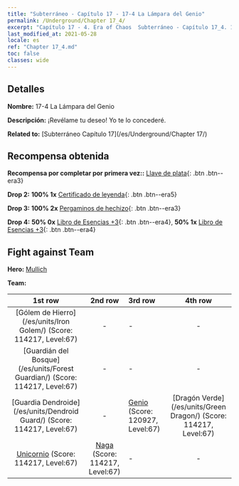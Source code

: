 ```yaml
---
title: "Subterráneo - Capítulo 17 - 17-4 La Lámpara del Genio"
permalink: /Underground/Chapter 17_4/
excerpt: "Capítulo 17 - 4. Era of Chaos  Subterráneo - Capítulo 17_4. 17-4 La Lámpara del Genio"
last_modified_at: 2021-05-28
locale: es
ref: "Chapter 17_4.md"
toc: false
classes: wide
---
```


## Detalles

 **Nombre:** 17-4 La Lámpara del Genio

 **Descripción:** ¡Revélame tu deseo! Yo te lo concederé.

 **Related to:** [Subterráneo Capítulo 17](/es/Underground/Chapter 17/)

## Recompensa obtenida

 **Recompensa por completar por primera vez::** [Llave de plata](/ItemsES/con_693/){: .btn .btn--era3}

 **Drop 2:** **100% 1x** [Certificado de leyenda](/ItemsES/mat_67/){: .btn .btn--era5}

 **Drop 3:** **100% 2x** [Pergaminos de hechizo](/ItemsES/con_694/){: .btn .btn--era3}

 **Drop 4:** **50% 0x** [Libro de Esencias +3](/ItemsES/mat_60/){: .btn .btn--era4}, **50% 1x** [Libro de Esencias +3](/ItemsES/mat_60/){: .btn .btn--era4}


## Fight against Team
 **Hero:** [Mullich](/es/heroes/Mullich/)

 **Team:**


  | 1st row | 2nd row | 3rd row | 4th row |
  |:----:|:----:|:----|:----:|
  | [Gólem de Hierro](/es/units/Iron Golem/) (Score: 114217, Level:67)  | - | - | - |
  | [Guardián del Bosque](/es/units/Forest Guardian/) (Score: 114217, Level:67)  | - | - | - |
  | [Guardia Dendroide](/es/units/Dendroid Guard/) (Score: 114217, Level:67)  | - | [Genio](/es/units/Genie/) (Score: 120927, Level:67)  | [Dragón Verde](/es/units/Green Dragon/) (Score: 114217, Level:67)  |
  | [Unicornio](/es/units/Unicorn/) (Score: 114217, Level:67)  | [Naga](/es/units/Naga/) (Score: 114217, Level:67)  | - | - |


